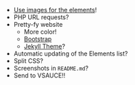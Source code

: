 * [Use images for the elements](https://iupac.org/what-we-do/periodic-table-of-elements/)!
* PHP URL requests?
* Pretty-fy website
	* More color!
	* [Bootstrap](http://getbootstrap.com)
	* [Jekyll Theme](https://help.github.com/articles/adding-a-jekyll-theme-to-your-github-pages-site/)?
* Automatic updating of the Elements list?
* Split CSS?
* Screenshots in `README.md`?
* Send to VSAUCE!!